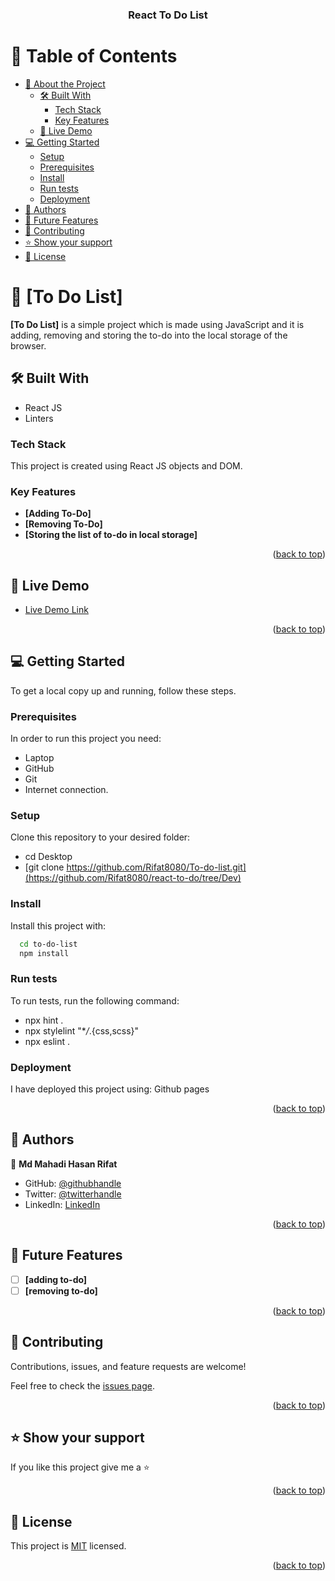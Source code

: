 <a name="readme-top"></a>

<div align="center">

  <h3><b>React To Do List</b></h3>

</div>



# 📗 Table of Contents

- [📖 About the Project](#about-project)
  - [🛠 Built With](#built-with)
    - [Tech Stack](#tech-stack)
    - [Key Features](#key-features)
  - [🚀 Live Demo](#live-demo)
- [💻 Getting Started](#getting-started)
  - [Setup](#setup)
  - [Prerequisites](#prerequisites)
  - [Install](#install)
  - [Run tests](#run-tests)
  - [Deployment](#deployment)
- [👥 Authors](#authors)
- [🔭 Future Features](#future-features)
- [🤝 Contributing](#contributing)
- [⭐️ Show your support](#support)
- [📝 License](#license)


# 📖 [To Do List] <a name="about-project"></a>

**[To Do List]** is a simple project which is made using JavaScript and it is adding, removing and storing the to-do into the local storage of the browser.

## 🛠 Built With <a name="built-with"></a>

- React JS
- Linters

### Tech Stack <a name="tech-stack"></a>

This project is created using React JS objects and DOM.

### Key Features <a name="key-features"></a>

- **[Adding To-Do]**
- **[Removing To-Do]**
- **[Storing the list of to-do in local storage]**

<p align="right">(<a href="#readme-top">back to top</a>)</p>

## 🚀 Live Demo <a name="live-demo"></a>

- [Live Demo Link](https://rifat8080.github.io/To-do-list/)

<p align="right">(<a href="#readme-top">back to top</a>)</p>

## 💻 Getting Started <a name="getting-started"></a>

To get a local copy up and running, follow these steps.

### Prerequisites

In order to run this project you need:

- Laptop
- GitHub
- Git
- Internet connection.

### Setup

Clone this repository to your desired folder:

- cd Desktop
- [git clone https://github.com/Rifat8080/To-do-list.git](https://github.com/Rifat8080/react-to-do/tree/Dev)

### Install

Install this project with:

```sh
  cd to-do-list
  npm install
```

### Run tests

To run tests, run the following command:

- npx hint .
- npx stylelint "\*_/_.{css,scss}"
- npx eslint .

### Deployment

I have deployed this project using: Github pages

<p align="right">(<a href="#readme-top">back to top</a>)</p>

## 👥 Authors <a name="authors"></a>

👤 **Md Mahadi Hasan Rifat**

- GitHub: [@githubhandle](https://github.com/Rifat8080)
- Twitter: [@twitterhandle](https://twitter.com/mdmahadirifat98)
- LinkedIn: [LinkedIn](https://www.linkedin.com/in/md-mahadi-hasan-rifat-8b7851265/)

<p align="right">(<a href="#readme-top">back to top</a>)</p>

<!-- FUTURE FEATURES -->

## 🔭 Future Features <a name="future-features"></a>

- [ ] **[adding to-do]**
- [ ] **[removing to-do]**

<p align="right">(<a href="#readme-top">back to top</a>)</p>

## 🤝 Contributing <a name="contributing"></a>

Contributions, issues, and feature requests are welcome!

Feel free to check the [issues page](https://github.com/Rifat8080/react-to-do/issues).

<p align="right">(<a href="#readme-top">back to top</a>)</p>

## ⭐️ Show your support <a name="support"></a>

If you like this project give me a ⭐️

<p align="right">(<a href="#readme-top">back to top</a>)</p>

## 📝 License <a name="license"></a>

This project is [MIT](https://github.com/Rifat8080/To-do-list/blob/main/LICENSE) licensed.

<p align="right">(<a href="#readme-top">back to top</a>)</p>
